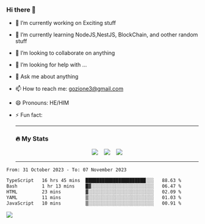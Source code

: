 ### Hi there 👋

<!--
**charlieScript/charlieScript** is a ✨ _special_ ✨ repository because its `README.md` (this file) appears on your GitHub profile.

Here are some ideas to get you started: -->

- 🔭 I’m currently working on Exciting stuff
- 🌱 I’m currently learning NodeJS,NestJS, BlockChain, and oother random stuff
- 👯 I’m looking to collaborate on anything
- 🤔 I’m looking for help with ...
- 💬 Ask me about anything
- 📫 How to reach me: gozione3@gmail.com
- 😄 Pronouns: HE/HIM
- ⚡ Fun fact:


  ---

  ### :fire: My Stats

  <div id="stats" align="center">
  <img src="http://github-readme-streak-stats.herokuapp.com?user=charlieScript&theme=dark&date_format=M%20j%5B%2C%20Y%5D" />&nbsp;&nbsp;&nbsp;
  <img src="https://github-readme-stats.vercel.app/api/top-langs/?username=charlieScript&layout=compact&theme=vision-friendly-dark"/>&nbsp;&nbsp;&nbsp;
  <img src="https://github-readme-stats.vercel.app/api?username=charlieScript&show_icons=true&theme=radical"/>
  </div>

  ---



<!--START_SECTION:waka-->

```txt
From: 31 October 2023 - To: 07 November 2023

TypeScript   16 hrs 45 mins  ██████████████████████░░░   88.63 %
Bash         1 hr 13 mins    █▓░░░░░░░░░░░░░░░░░░░░░░░   06.47 %
HTML         23 mins         ▓░░░░░░░░░░░░░░░░░░░░░░░░   02.09 %
YAML         11 mins         ▒░░░░░░░░░░░░░░░░░░░░░░░░   01.03 %
JavaScript   10 mins         ▒░░░░░░░░░░░░░░░░░░░░░░░░   00.91 %
```

<!--END_SECTION:waka-->
![](https://komarev.com/ghpvc/?username=charlieScript)
